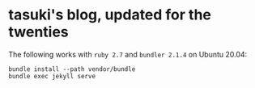 # tasuki's blog, updated for the twenties

The following works with `ruby 2.7` and `bundler 2.1.4` on Ubuntu 20.04:

```
bundle install --path vendor/bundle
bundle exec jekyll serve
```
